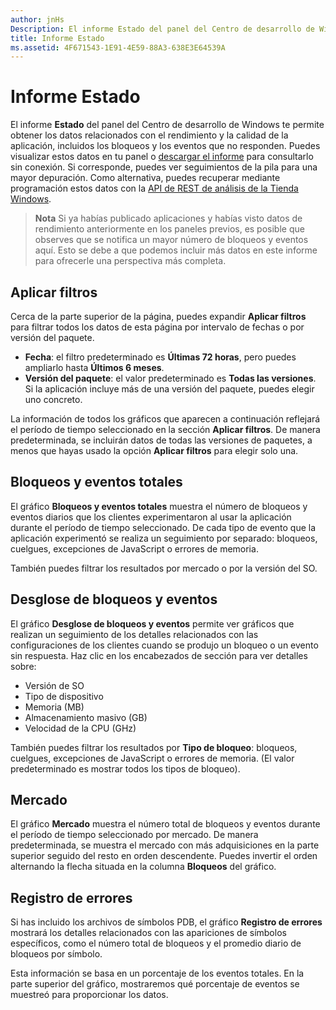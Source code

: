 ```yaml
---
author: jnHs
Description: El informe Estado del panel del Centro de desarrollo de Windows te permite obtener los datos relacionados con el rendimiento y la calidad de la aplicación, incluidos los bloqueos y los eventos que no responden.
title: Informe Estado
ms.assetid: 4F671543-1E91-4E59-88A3-638E3E64539A
---
```


# Informe Estado


El informe **Estado** del panel del Centro de desarrollo de Windows te permite obtener los datos relacionados con el rendimiento y la calidad de la aplicación, incluidos los bloqueos y los eventos que no responden. Puedes visualizar estos datos en tu panel o [descargar el informe](download-analytic-reports.md) para consultarlo sin conexión. Si corresponde, puedes ver seguimientos de la pila para una mayor depuración. Como alternativa, puedes recuperar mediante programación estos datos con la [API de REST de análisis de la Tienda Windows](../monetize/access-analytics-data-using-windows-store-services.md).

> **Nota**  Si ya habías publicado aplicaciones y habías visto datos de rendimiento anteriormente en los paneles previos, es posible que observes que se notifica un mayor número de bloqueos y eventos aquí. Esto se debe a que podemos incluir más datos en este informe para ofrecerle una perspectiva más completa.

## Aplicar filtros


Cerca de la parte superior de la página, puedes expandir **Aplicar filtros** para filtrar todos los datos de esta página por intervalo de fechas o por versión del paquete.

-   **Fecha**: el filtro predeterminado es **Últimas 72 horas**, pero puedes ampliarlo hasta **Últimos 6 meses**.
-   **Versión del paquete**: el valor predeterminado es **Todas las versiones**. Si la aplicación incluye más de una versión del paquete, puedes elegir uno concreto.

La información de todos los gráficos que aparecen a continuación reflejará el período de tiempo seleccionado en la sección **Aplicar filtros**. De manera predeterminada, se incluirán datos de todas las versiones de paquetes, a menos que hayas usado la opción **Aplicar filtros** para elegir solo una.

## Bloqueos y eventos totales


El gráfico **Bloqueos y eventos totales** muestra el número de bloqueos y eventos diarios que los clientes experimentaron al usar la aplicación durante el período de tiempo seleccionado. De cada tipo de evento que la aplicación experimentó se realiza un seguimiento por separado: bloqueos, cuelgues, excepciones de JavaScript o errores de memoria.

También puedes filtrar los resultados por mercado o por la versión del SO.

## Desglose de bloqueos y eventos


El gráfico **Desglose de bloqueos y eventos** permite ver gráficos que realizan un seguimiento de los detalles relacionados con las configuraciones de los clientes cuando se produjo un bloqueo o un evento sin respuesta. Haz clic en los encabezados de sección para ver detalles sobre:

-   Versión de SO
-   Tipo de dispositivo
-   Memoria (MB)
-   Almacenamiento masivo (GB)
-   Velocidad de la CPU (GHz)

También puedes filtrar los resultados por **Tipo de bloqueo**: bloqueos, cuelgues, excepciones de JavaScript o errores de memoria. (El valor predeterminado es mostrar todos los tipos de bloqueo).

## Mercado


El gráfico **Mercado** muestra el número total de bloqueos y eventos durante el período de tiempo seleccionado por mercado. De manera predeterminada, se muestra el mercado con más adquisiciones en la parte superior seguido del resto en orden descendente. Puedes invertir el orden alternando la flecha situada en la columna **Bloqueos** del gráfico.

## Registro de errores


Si has incluido los archivos de símbolos PDB, el gráfico **Registro de errores** mostrará los detalles relacionados con las apariciones de símbolos específicos, como el número total de bloqueos y el promedio diario de bloqueos por símbolo.

Esta información se basa en un porcentaje de los eventos totales. En la parte superior del gráfico, mostraremos qué porcentaje de eventos se muestreó para proporcionar los datos.

 

 


<!--HONumber=May16_HO2-->


